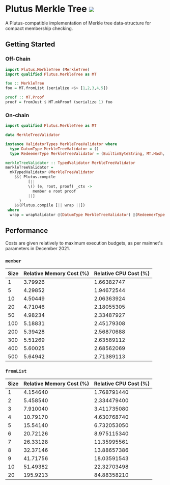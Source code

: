 # Plutus Merkle Tree [![](https://img.shields.io/badge/haddock-1.0.0-blue?style=for-the-badge&logo=haskell)](https://input-output-hk.github.io/hydra-poc/head-protocol/haddock/plutus-merkle-tree/Plutus-MerkleTree.html)

A Plutus-compatible implementation of Merkle tree data-structure for compact membership checking. 

## Getting Started

### Off-Chain

```hs
import Plutus.MerkleTree (MerkleTree)
import qualified Plutus.MerkleTree as MT

foo :: MerkleTree 
foo = MT.fromList (serialize <$> [1,2,3,4,5])

proof :: MT.Proof 
proof = fromJust $ MT.mkProof (serialize 1) foo
```

### On-chain

```hs
import qualified Plutus.MerkleTree as MT

data MerkleTreeValidator

instance ValidatorTypes MerkleTreeValidator where
  type DatumType MerkleTreeValidator = ()
  type RedeemerType MerkleTreeValidator = (BuiltinByteString, MT.Hash, MT.Proof)

merkleTreeValidator :: TypedValidator MerkleTreeValidator
merkleTreeValidator =
  mkTypedValidator @MerkleTreeValidator
    $$( Plutus.compile
          [||
          \() (e, root, proof) _ctx ->
            member e root proof
          ||]
      )
    $$(Plutus.compile [|| wrap ||])
 where
  wrap = wrapValidator @(DatumType MerkleTreeValidator) @(RedeemerType MerkleTreeValidator)
```

## Performance

Costs are given relatively to maximum execution budgets, as per mainnet's parameters in December 2021.

### `member`

| Size | Relative Memory Cost (%) | Relative CPU Cost (%) |
| ---  | ---                      | ---                   |
| 1    | 3.79926                  | 1.66382747            |
| 5    | 4.29852                  | 1.94672544            |
| 10   | 4.50449                  | 2.06363924            |
| 20   | 4.71046                  | 2.18055305            |
| 50   | 4.98234                  | 2.33487927            |
| 100  | 5.18831                  | 2.45179308            |
| 200  | 5.39428                  | 2.56870688            |
| 300  | 5.51269                  | 2.63589112            |
| 400  | 5.60025                  | 2.68562069            |
| 500  | 5.64942                  | 2.71389113            |

### `fromList`

| Size | Relative Memory Cost (%) | Relative CPU Cost (%) |
| ---  | ---                      | ---                   |
| 1    | 4.154640                 | 1.768791440           |
| 2    | 5.458540                 | 2.334479400           |
| 3    | 7.910040                 | 3.411735080           |
| 4    | 10.79170                 | 4.630768740           |
| 5    | 15.54140                 | 6.732053050           |
| 6    | 20.72126                 | 8.975115340           |
| 7    | 26.33128                 | 11.35995561           |
| 8    | 32.37146                 | 13.88657386           |
| 9    | 41.71756                 | 18.03591543           |
| 10   | 51.49382                 | 22.32703498           |
| 20   | 195.9213                 | 84.88358210           |
